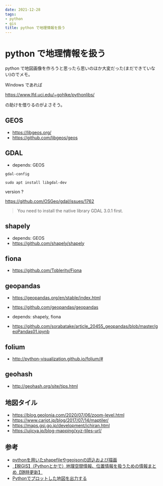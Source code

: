 ```yaml
---
date: 2021-12-28
tags:
- python
- gis
title: python で地理情報を扱う
---
```


# python で地理情報を扱う

python で地図画像を作ろうと思ったら思いのほか大変だった(まだできていない)のでメモ。

Windows であれば

https://www.lfd.uci.edu/~gohlke/pythonlibs/

の助けを借りるのがよさそう。

## GEOS

* https://libgeos.org/
* https://github.com/libgeos/geos

## GDAL

* depends: GEOS

`gdal-config`

```
sudo apt install libgdal-dev
```

version ?

https://github.com/OSGeo/gdal/issues/1762

> You need to install the native library GDAL 3.0.1 first. 

## shapely

* depends: GEOS
* https://github.com/shapely/shapely

## fiona

* https://github.com/Toblerity/Fiona

## geopandas

* https://geopandas.org/en/stable/index.html
* https://github.com/geopandas/geopandas
* depends: shapely, fiona

* https://github.com/sorabatake/article_20455_geopandas/blob/master/geoPandas01.ipynb

## folium

* http://python-visualization.github.io/folium/#

## geohash

* http://geohash.org/site/tips.html

## 地図タイル

* https://blog.geolonia.com/2020/07/06/zoom-level.html
* https://www.cariot.jp/blog/2017/07/14/maptiler/
* https://maps.gsi.go.jp/development/ichiran.html
* https://ujicya.jp/blog-mapping/xyz-tiles-url/

## 参考

* [pythonを用いたshapefileやgeojsonの読込および描画](https://qiita.com/HidKamiya/items/5e7240f8f66c9af8b10e)
* [【脱GIS】（Pythonとかで）地理空間情報、位置情報を扱うための情報まとめ【随時更新】](https://qiita.com/aimof/items/b4e4551d27abaf5bb258)
* [Pythonでプロットした地図を出力する](https://note.com/yearman/n/n69fa3f2d583d)


